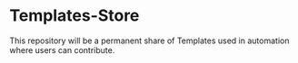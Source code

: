 # Templates-Store
This repository will be a permanent share of Templates used in automation where users can contribute.
